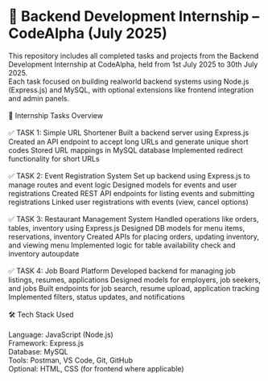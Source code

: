 # 🚀 Backend Development Internship – CodeAlpha (July 2025)
This repository includes all completed tasks and projects from the Backend Development Internship at CodeAlpha, held from 1st July 2025 to 30th July 2025.
<br>
Each task focused on building realworld backend systems using Node.js (Express.js) and MySQL, with optional extensions like frontend integration and admin panels.
<br><br>
📌 Internship Tasks Overview
<br><br>
✅ TASK 1: Simple URL Shortener
Built a backend server using Express.js
Created an API endpoint to accept long URLs and generate unique short codes
Stored URL mappings in MySQL database
Implemented redirect functionality for short URLs
<br><br>
✅ TASK 2: Event Registration System
Set up backend using Express.js to manage routes and event logic
Designed models for events and user registrations
Created REST API endpoints for listing events and submitting registrations
Linked user registrations with events (view, cancel options)
<br><br>
✅ TASK 3: Restaurant Management System
Handled operations like orders, tables, inventory using Express.js
Designed DB models for menu items, reservations, inventory
Created APIs for placing orders, updating inventory, and viewing menu
Implemented logic for table availability check and inventory autoupdate
<br><br>
✅ TASK 4: Job Board Platform
Developed backend for managing job listings, resumes, applications
Designed models for employers, job seekers, and jobs
Built endpoints for job search, resume upload, application tracking
Implemented filters, status updates, and notifications
<br><br>
🛠️ Tech Stack Used
<br><br>
Language: JavaScript (Node.js)
<br>
Framework: Express.js
<br>
Database: MySQL
<br>
Tools: Postman, VS Code, Git, GitHub
<br>
Optional: HTML, CSS (for frontend where applicable)

